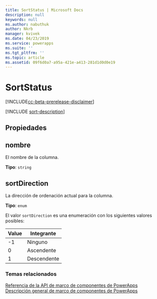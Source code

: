 ```yaml
---
title: SortStatus | Microsoft Docs
description: null
keywords: null
ms.author: nabuthuk
author: Nkrb
manager: kvivek
ms.date: 04/23/2019
ms.service: powerapps
ms.suite: ''
ms.tgt_pltfrm: ''
ms.topic: article
ms.assetid: 09f6d0a7-a95a-421e-a413-281d1d0d0e19
---
```


# <a name="sortstatus"></a>SortStatus

[!INCLUDE[cc-beta-prerelease-disclaimer](../../../includes/cc-beta-prerelease-disclaimer.md)]

[!INCLUDE [sort-description](includes/sortstatus-description.md)]

## <a name="properties"></a>Propiedades

## <a name="name"></a>nombre

El nombre de la columna.

**Tipo**: `string`

## <a name="sortdirection"></a>sortDirection

<!-- ColumnSortDirection  -->
La dirección de ordenación actual para la columna.

**Tipo**: `enum`

El valor `sortDirection` es una enumeración con los siguientes valores posibles:

|Value|Integrante|
|--|--|
|-1|Ninguno|
|0|Ascendente|
|1|Descendente|


### <a name="related-topics"></a>Temas relacionados

[Referencia de la API de marco de componentes de PowerApps](../reference/index.md)<br/>
[Descripción general de marco de componentes de PowerApps](../overview.md)